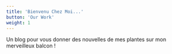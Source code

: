 ```yaml
---
title: 'Bienvenu Chez Moi...'
button: 'Our Work'
weight: 1
---
```


Un blog pour vous donner des nouvelles de mes plantes sur mon merveilleux balcon !
